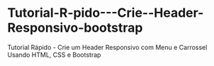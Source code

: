 # Tutorial-R-pido---Crie--Header-Responsivo-bootstrap
Tutorial Rápido -  Crie um Header Responsivo com Menu e Carrossel  Usando HTML, CSS e Bootstrap
